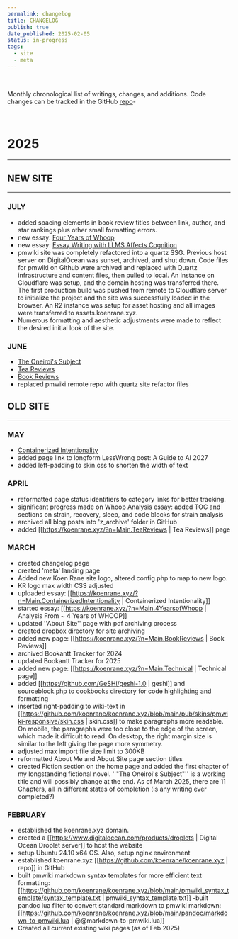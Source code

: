 ```yaml
---
permalink: changelog
title: CHANGELOG
publish: true
date_published: 2025-02-05
status: in-progress
tags:
  - site
  - meta
---
```


</br>

Monthly chronological list of writings, changes, and additions. Code changes can be tracked in the GitHub [repo](https://github.com/koenrane/koenrane.xyz)-

</br>


# 2025

----
## NEW SITE

---

### JULY

- added spacing elements in book review titles between link, author, and star rankings plus other small formatting errors. 
- new essay: [Four Years of Whoop](/4-years-of-whoop)
- new essay: [Essay Writing with LLMS Affects Cognition](/brain-on-chatgpt)
- pmwiki site was completely refactored into a quartz SSG. Previous host server on DigitalOcean was sunset, archived, and shut down. Code files for pmwiki on Github were archived and replaced with Quartz infrastructure and content files, then pulled to local. An instance on Cloudflare was setup, and the domain hosting was transferred there. The first production build was pushed from remote to Cloudflare server to initialize the project and the site was successfully loaded in the browser. An R2 instance was setup for asset hosting and all images were transferred to assets.koenrane.xyz.
- Numerous formatting and aesthetic adjustments were made to reflect the desired initial look of the site.

### JUNE

- [The Oneiroi's Subject](/the-oneirois-subject)
- [Tea Reviews](/tea-reviews)
- [Book Reviews](/book-reviews)
- replaced pmwiki remote repo with quartz site refactor files

## OLD SITE

----

### MAY

- [Containerized Intentionality](/containerized-intentionality)
- added page link to longform LessWrong post: A Guide to AI 2027
- added left-padding to skin.css to shorten the width of text

### APRIL

- reformatted page status identifiers to category links for better tracking.
- significant progress made on Whoop Analysis essay: added TOC and sections on strain, recovery, sleep, and code blocks for strain analysis
- archived all blog posts into 'z_archive' folder in GitHub
- added [[https://koenrane.xyz/?n=Main.TeaReviews | Tea Reviews]] page

### MARCH

- created changelog page
- created 'meta' landing page
- Added new Koen Rane site logo, altered config.php to map to new logo.
- KR logo max width CSS adjusted
- uploaded essay: [[https://koenrane.xyz/?n=Main.ContainerizedIntentionality | Containerized Intentionality]]
- started essay: [[https://koenrane.xyz/?n=Main.4YearsofWhoop | Analysis From ~ 4 Years of WHOOP]]
- updated ''About Site'' page with pdf archiving process
- created dropbox directory for site archiving
- added new page: [[https://koenrane.xyz/?n=Main.BookReviews | Book Reviews]]
- archived Bookantt Tracker for 2024
- updated Bookantt Tracker for 2025
- added new page: [[https://koenrane.xyz/?n=Main.Technical | Technical page]]
- added [[https://github.com/GeSHi/geshi-1.0 | geshi]] and sourceblock.php to cookbooks directory for code highlighting and formatting
- inserted right-padding to wiki-text in [[https://github.com/koenrane/koenrane.xyz/blob/main/pub/skins/pmwiki-responsive/skin.css | skin.css]] to make paragraphs more readable. On mobile, the paragraphs were too close to the edge of the screen, which made it difficult to read. On desktop, the right margin size is similar to the left giving the page more symmetry. 
- adjusted max import file size limit to 300KB
- reformatted About Me and About Site page section titles
- created Fiction section on the home page and added the first chapter of my longstanding fictional novel. ''"The Oneiroi's Subject"'' is a working title and will possibly change at the end. As of March 2025, there are 11 Chapters, all in different states of completion (is any writing ever completed?)

### FEBRUARY

- established the koenrane.xyz domain.
- created a [[https://www.digitalocean.com/products/droplets | Digital Ocean Droplet server]] to host the website
- setup Ubuntu 24.10 x64 OS. Also, setup nginx environment
- established koenrane.xyz [[https://github.com/koenrane/koenrane.xyz | repo]] in GitHub
- built pmwiki markdown syntax templates for more efficient text formatting: [[https://github.com/koenrane/koenrane.xyz/blob/main/pmwiki_syntax_template/syntax_template.txt | pmwiki_syntax_template.txt]]
-built pandoc lua filter to convert standard markdown to pmwiki markdown: [[https://github.com/koenrane/koenrane.xyz/blob/main/pandoc/markdown-to-pmwiki.lua | @@markdown-to-pmwiki.lua]]
- Created all current existing wiki pages (as of Feb 2025)